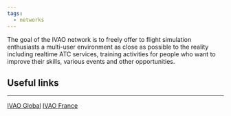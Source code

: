 ```yaml
---
tags:
  - networks
---
```


The goal of the IVAO network is to freely offer to flight simulation enthusiasts a multi-user environment as close as possible to the reality including realtime ATC services, training activities for people who want to improve their skills, various events and other opportunities.

## Useful links
---
[IVAO Global](https://ivao.aero)
[IVAO France](https://www.ivao.fr)

